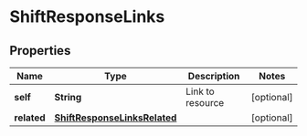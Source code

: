 

# ShiftResponseLinks


## Properties

| Name | Type | Description | Notes |
|------------ | ------------- | ------------- | -------------|
|**self** | **String** | Link to resource |  [optional] |
|**related** | [**ShiftResponseLinksRelated**](ShiftResponseLinksRelated.md) |  |  [optional] |



